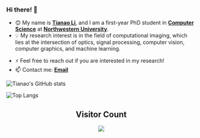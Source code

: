 ### Hi there! 👋

<!--
**Lukeli0425/Lukeli0425** is a ✨ _special_ ✨ repository because its `README.md` (this file) appears on your GitHub profile.

Here are some ideas to get you started:

- 🔭 I’m currently working on ...
- 🌱 I’m currently learning ...
- 👯 I’m looking to collaborate on ...
- 🤔 I’m looking for help with ...
- 💬 Ask me about ...
- 📫 How to reach me: ...
- 😄 Pronouns: ...
- ⚡ Fun fact: ...
-->

- 😊 My name is [**Tianao Li**](https://lukeli0425.github.io), and I am a first-year PhD student in [**Computer Science**](https://www.mccormick.northwestern.edu/computer-science/) at [**Northwestern University**](https://www.northwestern.edu).
  <!-- [Department of Electronic Engineering](https://www.ee.tsinghua.edu.cn/en/), [Tsinghua University](https://www.tsinghua.edu.cn/en/). -->
- 💡 My research interest is in the field of computational imaging, which lies at the intersection of optics, signal processing, computer vision, computer graphics, and machine learning. 
<!-- - 🔭 In my free time, I enjoying playing basketball and probing in the world of astronomy. -->
<!-- - 🏀 I'm a also huge fan of the ***Golden State Warriors***! -->
- ⚡ Feel free to reach out if you are interested in my research!
- 📫 Contact me: [**Email**](mailto:tianaoli@u.northwestern.edu)
  <!-- - 📫 Contact me: [**Email**](mailto:lta19@mails.tsinghua.edu.cn) -->
<!-- - 👇 Check out my projects on Github! -->

![Tianao's GitHub stats](https://github-readme-stats.vercel.app/api?username=Lukeli0425&show_icons=true&theme=aura)

![Top Langs](https://github-readme-stats.vercel.app/api/top-langs/?username=Lukeli0425&layout=compact&theme=aura)


## <center> Visitor Count
<p align="center"> 
  <img src="https://profile-counter.glitch.me/Lukeli0425/count.svg" />
</p>
